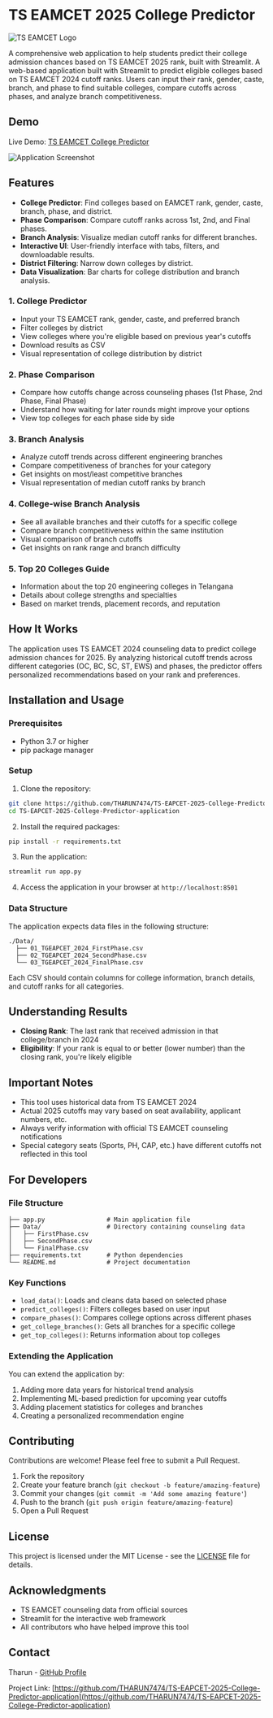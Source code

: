# TS EAMCET 2025 College Predictor

![TS EAMCET Logo](https://via.placeholder.com/800x200?text=TS+EAMCET+2025+College+Predictor)

A comprehensive web application to help students predict their college admission chances based on TS EAMCET 2025 rank, built with Streamlit. A web-based application built with Streamlit to predict eligible colleges based on TS EAMCET 2024 cutoff ranks. Users can input their rank, gender, caste, branch, and phase to find suitable colleges, compare cutoffs across phases, and analyze branch competitiveness.

## Demo

Live Demo: [TS EAMCET College Predictor](https://your-deployment-link-here.com)

![Application Screenshot](https://via.placeholder.com/800x450?text=Application+Screenshot)


## Features

- **College Predictor**: Find colleges based on EAMCET rank, gender, caste, branch, phase, and district.
- **Phase Comparison**: Compare cutoff ranks across 1st, 2nd, and Final phases.
- **Branch Analysis**: Visualize median cutoff ranks for different branches.
- **Interactive UI**: User-friendly interface with tabs, filters, and downloadable results.
- **District Filtering**: Narrow down colleges by district.
- **Data Visualization**: Bar charts for college distribution and branch analysis.

### 1. College Predictor
- Input your TS EAMCET rank, gender, caste, and preferred branch
- Filter colleges by district
- View colleges where you're eligible based on previous year's cutoffs
- Download results as CSV
- Visual representation of college distribution by district

### 2. Phase Comparison
- Compare how cutoffs change across counseling phases (1st Phase, 2nd Phase, Final Phase)
- Understand how waiting for later rounds might improve your options
- View top colleges for each phase side by side

### 3. Branch Analysis
- Analyze cutoff trends across different engineering branches
- Compare competitiveness of branches for your category
- Get insights on most/least competitive branches
- Visual representation of median cutoff ranks by branch

### 4. College-wise Branch Analysis
- See all available branches and their cutoffs for a specific college
- Compare branch competitiveness within the same institution
- Visual comparison of branch cutoffs
- Get insights on rank range and branch difficulty

### 5. Top 20 Colleges Guide
- Information about the top 20 engineering colleges in Telangana
- Details about college strengths and specialties
- Based on market trends, placement records, and reputation

## How It Works

The application uses TS EAMCET 2024 counseling data to predict college admission chances for 2025. By analyzing historical cutoff trends across different categories (OC, BC, SC, ST, EWS) and phases, the predictor offers personalized recommendations based on your rank and preferences.

## Installation and Usage

### Prerequisites
- Python 3.7 or higher
- pip package manager

### Setup

1. Clone the repository:
```bash
git clone https://github.com/THARUN7474/TS-EAPCET-2025-College-Predictor-application.git
cd TS-EAPCET-2025-College-Predictor-application
```

2. Install the required packages:
```bash
pip install -r requirements.txt
```

3. Run the application:
```bash
streamlit run app.py
```

4. Access the application in your browser at `http://localhost:8501`

### Data Structure

The application expects data files in the following structure:
```
./Data/
  ├── 01_TGEAPCET_2024_FirstPhase.csv
  ├── 02_TGEAPCET_2024_SecondPhase.csv
  └── 03_TGEAPCET_2024_FinalPhase.csv
```

Each CSV should contain columns for college information, branch details, and cutoff ranks for all categories.

## Understanding Results

- **Closing Rank**: The last rank that received admission in that college/branch in 2024
- **Eligibility**: If your rank is equal to or better (lower number) than the closing rank, you're likely eligible

## Important Notes

- This tool uses historical data from TS EAMCET 2024
- Actual 2025 cutoffs may vary based on seat availability, applicant numbers, etc.
- Always verify information with official TS EAMCET counseling notifications
- Special category seats (Sports, PH, CAP, etc.) have different cutoffs not reflected in this tool

## For Developers

### File Structure
```
├── app.py                 # Main application file
├── Data/                  # Directory containing counseling data
│   ├── FirstPhase.csv
│   ├── SecondPhase.csv
│   └── FinalPhase.csv
├── requirements.txt       # Python dependencies
└── README.md              # Project documentation
```

### Key Functions

- `load_data()`: Loads and cleans data based on selected phase
- `predict_colleges()`: Filters colleges based on user input
- `compare_phases()`: Compares college options across different phases
- `get_college_branches()`: Gets all branches for a specific college
- `get_top_colleges()`: Returns information about top colleges

### Extending the Application

You can extend the application by:
1. Adding more data years for historical trend analysis
2. Implementing ML-based prediction for upcoming year cutoffs
3. Adding placement statistics for colleges and branches
4. Creating a personalized recommendation engine

## Contributing

Contributions are welcome! Please feel free to submit a Pull Request.

1. Fork the repository
2. Create your feature branch (`git checkout -b feature/amazing-feature`)
3. Commit your changes (`git commit -m 'Add some amazing feature'`)
4. Push to the branch (`git push origin feature/amazing-feature`)
5. Open a Pull Request

## License

This project is licensed under the MIT License - see the [LICENSE](LICENSE) file for details.

## Acknowledgments

- TS EAMCET counseling data from official sources
- Streamlit for the interactive web framework
- All contributors who have helped improve this tool

## Contact

Tharun - [GitHub Profile](https://github.com/THARUN7474)

Project Link: [https://github.com/THARUN7474/TS-EAPCET-2025-College-Predictor-application](https://github.com/THARUN7474/TS-EAPCET-2025-College-Predictor-application)
